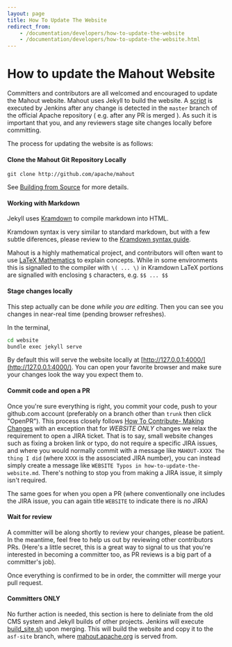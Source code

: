 ```yaml
---
layout: page
title: How To Update The Website
redirect_from:
    - /documentation/developers/how-to-update-the-website
    - /documentation/developers/how-to-update-the-website.html
---
```


# How to update the Mahout Website

Committers and contributors are all welcomed and encouraged to update the Mahout website.
 Mahout uses Jekyll to build the website. A [script](https://github.com/apache/mahout/blob/master/website/build_site.sh)
 is executed by Jenkins after any change is detected in the `master` branch of the official Apache repository (
 e.g. after any PR is merged ). As such it is important that you, and any reviewers stage site changes locally before
 committing. 
 
 The process for updating the website is as follows:
 
#### Clone the Mahout Git Repository Locally

```git clone http://github.com/apache/mahout```

See [Building from Source](buildingmahout.html#getting-code) for more details.

#### Working with Markdown

Jekyll uses [Kramdown](https://kramdown.gettalong.org/syntax.html) to compile markdown into HTML. 

Kramdown syntax is very similar to standard markdown, but with a few subtle diferences, please review
to the [Kramdown syntax guide](https://kramdown.gettalong.org/syntax.html).

Mahout is a highly mathematical project, and contributors will often want to use [LaTeX Mathematics](https://en.wikibooks.org/wiki/LaTeX/Mathematics)
to explain concepts.  While in some environments this is signalled to the compiler with `\( ... \)` in Kramdown
LaTeX portions are signalled with enclosing `$` characters, e.g. `$$ ... $$`

#### Stage changes locally

This step actually can be done _while you are editing_. Then you can see you changes in near-real time 
(pending browser refreshes). 

In the terminal,

```bash
cd website
bundle exec jekyll serve
```

By default this will serve the website locally at [http://127.0.0.1:4000/](http://127.0.0.1:4000/). You can
open your favorite browser and make sure your changes look the way you expect them to.

#### Commit code and open a PR

Once you're sure everything is right, you commit your code, push to your github.com account (preferably on a branch other than `trunk`
then click "OpenPR"). This process closely follows [How To Contribute- Making Changes](/about/how-to-contribute.html#HowToContribute-MakingChanges) with an exception that for _WEBSITE ONLY_ changes we relax the requirement to open a JIRA ticket. That is to say, small
website changes such as fixing a broken link or typo, do not require a specific JIRA issues, and where you would normally 
commit with a message like `MAHOUT-XXXX The thing I did` (where `XXXX` is the assosciated JIRA number), you can instead 
simply create a message like `WEBSITE Typos in how-to-update-the-website.md`.  There's nothing to stop you from making a 
JIRA issue, it simply isn't required. 

The same goes for when you open a PR (where conventionally one includes the JIRA issue, you can again title `WEBSITE` to indicate
there is no JIRA)

#### Wait for review

A committer will be along shortly to review your changes, please be patient. In the meantime, feel free to help us out by reviewing
other contributors PRs. (Here's a little secret, this is a great way to signal to us that you're interested in becoming a committer too,
as PR reviews is a big part of a committer's job).

Once everything is confirmed to be in order, the committer will merge your pull request. 

#### Committers ONLY

No further action is needed, this section is here to deliniate from the old CMS system and Jekyll builds of other projects. Jenkins
will execute [build_site.sh](https://github.com/apache/mahout/blob/trunk/website/build_site.sh) upon merging. This will build the website and
copy it to the `asf-site` branch, where [mahout.apache.org](http://mahout.apache.org) is served from. 
